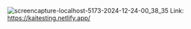 ![screencapture-localhost-5173-2024-12-24-00_38_35](https://github.com/user-attachments/assets/c15a1453-9b7b-451f-a88d-5e73ed7e5019)
Link: https://kaitesting.netlify.app/
